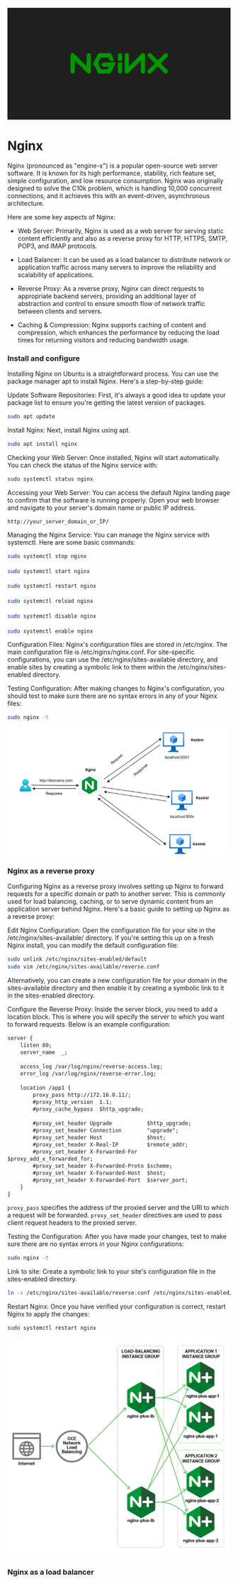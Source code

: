 ![38](../../assets/45-nginx.png)

# Nginx

Nginx (pronounced as "engine-x") is a popular open-source web server software. It is known for its high performance, stability, rich feature set, simple configuration, and low resource consumption. Nginx was originally designed to solve the C10k problem, which is handling 10,000 concurrent connections, and it achieves this with an event-driven, asynchronous architecture.

Here are some key aspects of Nginx:

* Web Server: Primarily, Nginx is used as a web server for serving static content efficiently and also as a reverse proxy for HTTP, HTTPS, SMTP, POP3, and IMAP protocols.

* Load Balancer: It can be used as a load balancer to distribute network or application traffic across many servers to improve the reliability and scalability of applications.

* Reverse Proxy: As a reverse proxy, Nginx can direct requests to appropriate backend servers, providing an additional layer of abstraction and control to ensure smooth flow of network traffic between clients and servers.

* Caching & Compression: Nginx supports caching of content and compression, which enhances the performance by reducing the load times for returning visitors and reducing bandwidth usage.

### Install and configure

Installing Nginx on Ubuntu is a straightforward process. You can use the package manager apt to install Nginx. Here's a step-by-step guide:

Update Software Repositories:
First, it's always a good idea to update your package list to ensure you're getting the latest version of packages.

```bash
sudo apt update
```

Install Nginx:
Next, install Nginx using apt.

```bash
sudo apt install nginx
```

Checking your Web Server:
Once installed, Nginx will start automatically. You can check the status of the Nginx service with:

```bash
sudo systemctl status nginx
```

Accessing your Web Server:
You can access the default Nginx landing page to confirm that the software is running properly. Open your web browser and navigate to your server's domain name or public IP address.

```
http://your_server_domain_or_IP/
```

Managing the Nginx Service:
You can manage the Nginx service with systemctl. Here are some basic commands:

```bash
sudo systemctl stop nginx

sudo systemctl start nginx

sudo systemctl restart nginx

sudo systemctl reload nginx

sudo systemctl disable nginx

sudo systemctl enable nginx
```

Configuration Files:
Nginx's configuration files are stored in /etc/nginx. The main configuration file is /etc/nginx/nginx.conf. For site-specific configurations, you can use the /etc/nginx/sites-available directory, and enable sites by creating a symbolic link to them within the /etc/nginx/sites-enabled directory.

Testing Configuration:
After making changes to Nginx's configuration, you should test to make sure there are no syntax errors in any of your Nginx files:

```bash
sudo nginx -t
```

![39](../../assets/46-nginx-proxy.webp)
### Nginx as a reverse proxy


Configuring Nginx as a reverse proxy involves setting up Nginx to forward requests for a specific domain or path to another server. This is commonly used for load balancing, caching, or to serve dynamic content from an application server behind Nginx. Here's a basic guide to setting up Nginx as a reverse proxy:

Edit Nginx Configuration:
Open the configuration file for your site in the /etc/nginx/sites-available/ directory. If you're setting this up on a fresh Nginx install, you can modify the default configuration file:

```bash
sudo unlink /etc/nginx/sites-enabled/default
sudo vim /etc/nginx/sites-available/reverse.conf
```

Alternatively, you can create a new configuration file for your domain in the sites-available directory and then enable it by creating a symbolic link to it in the sites-enabled directory.

Configure the Reverse Proxy:
Inside the server block, you need to add a location block. This is where you will specify the server to which you want to forward requests. Below is an example configuration:

```nginx
server {
	listen 80;
	server_name  _;

	access_log /var/log/nginx/reverse-access.log;
	error_log /var/log/nginx/reverse-error.log;

	location /app1 {
		proxy_pass http://172.16.0.11/;
		#proxy_http_version  1.1;
		#proxy_cache_bypass  $http_upgrade;

		#proxy_set_header Upgrade           $http_upgrade;
		#proxy_set_header Connection        "upgrade";
		#proxy_set_header Host              $host;
		#proxy_set_header X-Real-IP         $remote_addr;
		#proxy_set_header X-Forwarded-For   $proxy_add_x_forwarded_for;
		#proxy_set_header X-Forwarded-Proto $scheme;
		#proxy_set_header X-Forwarded-Host  $host;
		#proxy_set_header X-Forwarded-Port  $server_port;
	}
}
```

`proxy_pass` specifies the address of the proxied server and the URI to which a request will be forwarded.
`proxy_set_header` directives are used to pass client request headers to the proxied server.

Testing the Configuration:
After you have made your changes, test to make sure there are no syntax errors in your Nginx configurations:

```bash
sudo nginx -t
```

Link to site:
Create a symbolic link to your site's configuration file in the sites-enabled directory.

```bash 
ln -s /etc/nginx/sites-available/reverse.conf /etc/nginx/sites-enabled/reverse.conf
```

Restart Nginx:
Once you have verified your configuration is correct, restart Nginx to apply the changes:

```bash
sudo systemctl restart nginx
```


![40](../../assets/48-gce-all-active-load-balancing_topology.png)
### Nginx as a load balancer

